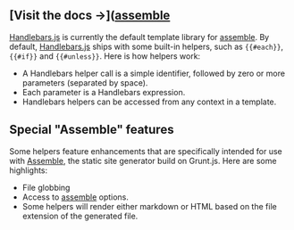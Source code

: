 ## [Visit the docs →]([assemble](http://assemble.io/docs/helpers/index.html)

[Handlebars.js](https://github.com/wycats/handlebars.js) is currently the default template library for [assemble](http://assemble.io/). By default, [Handlebars.js](http://handlebarsjs.com/) ships with some built-in helpers, such as `{{#each}}`, `{{#if}}` and `{{#unless}}`. Here is how helpers work:

* A Handlebars helper call is a simple identifier, followed by zero or more parameters (separated by space).
* Each parameter is a Handlebars expression.
* Handlebars helpers can be accessed from any context in a template.


## Special "Assemble" features

Some helpers feature enhancements that are specifically intended for use with [Assemble](), the static site generator build on Grunt.js. Here are some highlights:

* File globbing
* Access to [assemble](http://assemble.io/docs/Options.html) options.
* Some helpers will render either markdown or HTML based on the file extension of the generated file.

